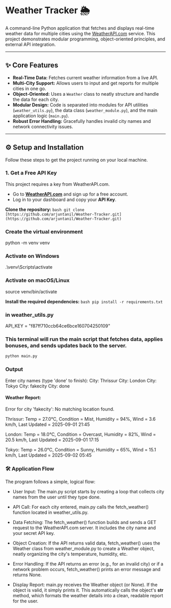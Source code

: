 # Weather Tracker 🌦️

A command-line Python application that fetches and displays real-time weather data for multiple cities using the [WeatherAPI.com](https://www.weatherapi.com/) service. This project demonstrates modular programming, object-oriented principles, and external API integration.

---

## ✨ Core Features

* **Real-Time Data:** Fetches current weather information from a live API.
* **Multi-City Support:** Allows users to input and get reports for multiple cities in one go.
* **Object-Oriented:** Uses a `Weather` class to neatly structure and handle the data for each city.
* **Modular Design:** Code is separated into modules for API utilities (`weather_utils.py`), the data class (`weather_module.py`), and the main application logic (`main.py`).
* **Robust Error Handling:** Gracefully handles invalid city names and network connectivity issues.

---

## ⚙️ Setup and Installation

Follow these steps to get the project running on your local machine.

### 1. Get a Free API Key
This project requires a key from WeatherAPI.com.
* Go to **[WeatherAPI.com](https://www.weatherapi.com/)** and sign up for a free account.
* Log in to your dashboard and copy your **API Key**.



**Clone the repository:**
    ```bash
    git clone [https://github.com/arjuntanil/Weather-Tracker.git](https://github.com/arjuntanil/Weather-Tracker.git)
    ```
### Create the virtual environment
python -m venv venv

### Activate on Windows
.\venv\Scripts\activate

### Activate on macOS/Linux
source venv/bin/activate

**Install the required dependencies:**
    ```bash
    pip install -r requirements.txt
    ```

### in weather_utils.py
API_KEY = "f87ff710ccb64ce6bce160704250109"

### This terminal will run the main script that fetches data, applies bonuses, and sends updates back to the server.


```bash
python main.py
```


### Output 

Enter city names (type 'done' to finish):
City: Thrissur
City: London
City: Tokyo
City: fakecity
City: done

#### Weather Report:
Error for city 'fakecity': No matching location found.

Thrissur: Temp = 27.0°C, Condition = Mist, Humidity = 94%, Wind = 3.6 km/h, Last Updated = 2025-09-01 21:45

London: Temp = 18.0°C, Condition = Overcast, Humidity = 82%, Wind = 20.5 km/h, Last Updated = 2025-09-01 17:15

Tokyo: Temp = 26.0°C, Condition = Sunny, Humidity = 65%, Wind = 15.1 km/h, Last Updated = 2025-09-02 05:45







### 🛠️ Application Flow

The program follows a simple, logical flow:

* User Input: The main.py script starts by creating a loop that collects city names from the user until they type done.

* API Call: For each city entered, main.py calls the fetch_weather() function located in weather_utils.py.

* Data Fetching: The fetch_weather() function builds and sends a GET request to the WeatherAPI.com server. It includes the city name and your secret API key.

* Object Creation: If the API returns valid data, fetch_weather() uses the Weather class from weather_module.py to create a Weather object, neatly organizing the city's temperature, humidity, etc.

* Error Handling: If the API returns an error (e.g., for an invalid city) or if a network problem occurs, fetch_weather() prints an error message and returns None.

* Display Report: main.py receives the Weather object (or None). If the object is valid, it simply prints it. This automatically calls the object's __str__ method, which formats the weather details into a clean, readable report for the user.






